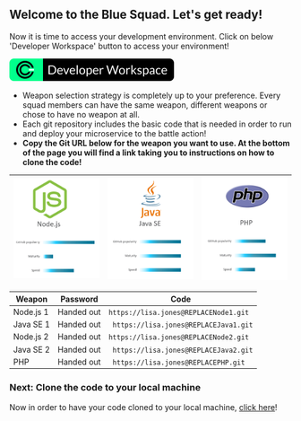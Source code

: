 ## Welcome to the Blue Squad. Let's get ready! ##

Now it is time to access your development environment. Click on below 'Developer Workspace' button to access your environment!

[![Node](codenvy-contribute.svg)](http://140.86.13.129/dashboard/#/ide/che/White)

+ Weapon selection strategy is completely up to your preference. Every squad members can have the same weapon, different weapons or chose to have no weapon at all.
+ Each git repository includes the basic code that is needed in order to run and deploy your microservice to the battle action!
+ **Copy the Git URL below for the weapon you want to use. At the bottom of the page you will find a link taking you to instructions on how to clone the code!**

<!--
+ Note to instructor: Edit this page with the git repository information fetched from the squad's Developer Cloud project.
-->


| [![Node](nodejs.png)](Blue.md) | [![Java](javase.png)](Blue.md) | [![PHP](php.png)](Blue.md) |
|:---:|:---:|:---:|

| Weapon        | Password     | Code  |
| ------------- |-------------| -----|
| Node.js 1      | Handed out | ``` https://lisa.jones@REPLACENode1.git ``` |
| Java SE 1     | Handed out      |   ```  https://lisa.jones@REPLACEJava1.git ``` |
| Node.js 2    | Handed out | ``` https://lisa.jones@REPLACENode2.git ``` |
| Java SE 2    | Handed out      |   ```  https://lisa.jones@REPLACEJava2.git ``` |
| PHP | Handed out      |  ```  https://lisa.jones@REPLACEPHP.git ``` |

### Next: Clone the code to your local machine ###

Now in order to have your code cloned to your local machine, [click here](../clonecode.md)!
